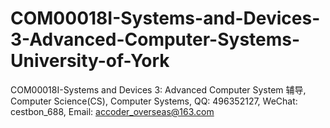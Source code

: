 # COM00018I-Systems-and-Devices-3-Advanced-Computer-Systems-University-of-York
COM00018I-Systems and Devices 3: Advanced Computer System 辅导, Computer Science(CS), Computer Systems, QQ: 496352127, WeChat: cestbon_688, Email: accoder_overseas@163.com
